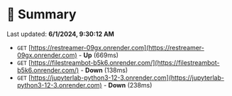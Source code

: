 # 📖 Summary
Last updated: **6/1/2024, 9:30:12 AM**

- `GET` [https://restreamer-09gx.onrender.com](https://restreamer-09gx.onrender.com) - **Up** (669ms)
- `GET` [https://filestreambot-b5k6.onrender.com/](https://filestreambot-b5k6.onrender.com/) - **Down** (138ms)
- `GET` [https://jupyterlab-python3-12-3.onrender.com](https://jupyterlab-python3-12-3.onrender.com) - **Down** (238ms)
